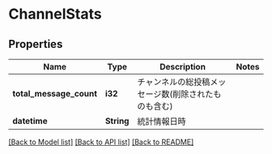 # ChannelStats

## Properties

Name | Type | Description | Notes
------------ | ------------- | ------------- | -------------
**total_message_count** | **i32** | チャンネルの総投稿メッセージ数(削除されたものも含む) | 
**datetime** | **String** | 統計情報日時 | 

[[Back to Model list]](../README.md#documentation-for-models) [[Back to API list]](../README.md#documentation-for-api-endpoints) [[Back to README]](../README.md)


